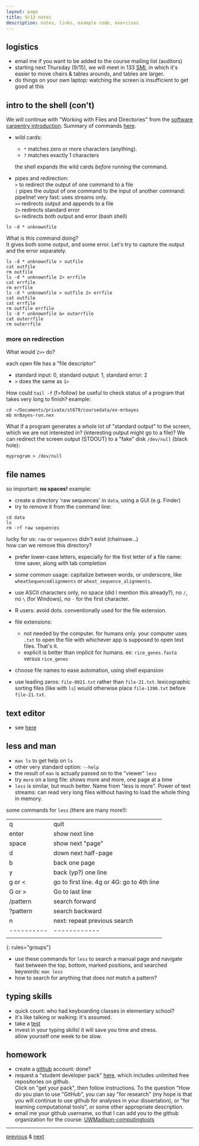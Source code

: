 ```yaml
---
layout: page
title: 9/13 notes
description: notes, links, example code, exercises
---
```


## logistics

- email me if you want to be added to the course mailing list
  (auditors)
- starting next Thursday (9/15), we will meet in
  133 [SMI](http://map.wisc.edu/s/dc3243ls), in which it's easier to move
  chairs & tables arounds, and tables are larger.
- do things on your own laptop: watching the screen is insufficient
  to get good at this

## intro to the shell (con't)

We will continue with "Working with Files and Directories" from the
[software carpentry introduction](http://swcarpentry.github.io/shell-novice/).
Summary of commands [here](notes0908.html).

- wild cards:
  - `*` matches zero or more characters (anything).
  - `?` matches exactly 1 characters

  the shell expands the wild cards *before* running the command.
- pipes and redirection:  
 `>` to redirect the output of one command to a file  
 `|` pipes the output of one command to the input of another command: pipeline!
  very fast: uses streams only.  
 `>>` redirects output and appends to a file  
 `2>` redirects standard error  
 `&>` redirects both output and error (bash shell)

```shell
ls -d * unknownfile
```
What is this command doing?  
It gives both some output, and some error.
Let's try to capture the output and the error separately.

```shell
ls -d * unknownfile > outfile
cat outfile
rm outfile
ls -d * unknownfile 2> errfile
cat errfile
rm errfile
ls -d * unknownfile > outfile 2> errfile
cat outfile
cat errfile
rm outfile errfile
ls -d * unknownfile &> outerrfile
cat outerrfile
rm outerrfile
```

### more on redirection

What would `2>>` do?

each open file has a "file descriptor"

- standard input: 0, standard output: 1, standard error: 2
- `>` does the same as `1>`

How could `tail -f` (f=follow) be useful to check status
of a program that takes very long to finish? example:

```shell
cd ~/Documents/private/st679/coursedata/ex-mrbayes
mb mrBayes-run.nex
```

What if a program generates a whole lot of "standard output"
to the screen, which we are not interested in?
(interesting output might go to a file)? We can redirect the
screen output (STDOUT) to a "fake" disk `/dev/null` (black hole):

```shell
myprogram > /dev/null
```

## file names

so important: **no spaces!** example:

- create a directory 'raw sequences' in `data`, using a GUI (e.g. Finder)
- try to remove it from the command line:

```
cd data
ls
rm -rf raw sequences
```
lucky for us: `raw` or `sequences` didn't exist (chainsaw...)  
how can we remove this directory?

- prefer lower-case letters, especially for the first letter of a file name:
  time saver, along with tab completion

- some common usage: capitalize between words, or underscore, like
  `wheatSequenceAlignments` or `wheat_sequence_alignments`.

- use ASCII characters only, no space (did I mention this already?),
  no `/`, no `\` (for Windows), no `-` for the first character.

- R users: avoid dots. conventionally used for the file extension.

- file extensions:
   * not needed by the computer. for humans only.
     your computer uses `.txt` to open the file with whichever app is supposed
     to open text files. That's it.
   * explicit is better than implicit for humans.
     ex: `rice_genes.fasta` versus `rice_genes`

- choose file names to ease automation, using shell expansion

- use leading zeros: `file-0021.txt` rather than `file-21.txt`.
  lexicographic sorting files (like with `ls`) would otherwise place
  `file-1390.txt` before `file-21.txt`.

## text editor

- see [here](notes0906.html#text-editor)

## less and man

- `man ls` to get help on `ls`
- other very standard option: `--help`
- the result of `man` is actually passed on to the "viewer" `less`
- try `more` on a long file: shows more and more, one page at a time
- `less` is similar, but much better. Name from "less is more".
  Power of text streams: can read very long files without having
  to load the whole thing in memory.

some commands for `less` (there are many more!):

|       |    |
|:------|:---|
| q     | quit             |
| enter | show next line   |
| space | show next "page" |
| d     | down next half-page |
| b     | back one page |
| y     | back (yp?) one line |
| g or < | go to first line. 4g or 4G: go to 4th line |
| G or > | Go to last line   |
| /pattern | search forward  |
| ?pattern | search backward |
| n        | next: repeat previous search |
|----------|------------|
|         |   |
{: rules="groups"}

- use these commands for `less` to search a manual page and
  navigate fast between the top, bottom, marked positions,
  and searched keywords: `man less`
- how to search for anything that does *not* match a pattern?

## typing skills

- quick count: who had keyboarding classes in elementary school?
- it's like talking or walking: it's assumed.
- take a [test](http://www.typingtest.com/test.html)
- invest in your typing skills! it will save you time and stress.  
  allow yourself one week to be slow.

## homework

- create a [github](https://github.com) account: done?
- request a "student developer pack" [here](https://education.github.com/pack),
  which includes unlimited free repositories on github.  
  Click on "get your pack", then follow instructions.
  To the question "How do you plan to use "GitHub", you can say
  "for research" (my hope is that you will continue to use github for
  analyses in your dissertation), or "for learning computational tools",
  or some other appropriate description.
- email me your github username, so that I can add you to the
  github organization for the course:
  [UWMadison-computingtools](https://github.com/UWMadison-computingtools)



---
[previous](notes0908.html) & [next](notes0915.html)
